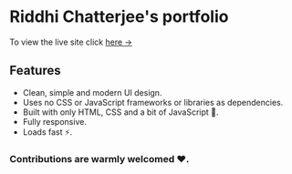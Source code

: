 # Riddhi Chatterjee's portfolio

To view the live site click [here &rarr;](https://riddhi-chatterjee.github.io)

## Features

- Clean, simple and modern UI design.
- Uses no CSS or JavaScript frameworks or libraries as dependencies.
- Built with only HTML, CSS and a bit of JavaScript 🔨.
- Fully responsive.
- Loads fast ⚡.

### Contributions are warmly welcomed ❤️.